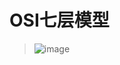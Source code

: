 # OSI七层模型
>![image](https://github.com/Lp700750/Blogs/assets/104414865/ea385e3c-506b-442f-86b7-8f52648bf31f)

